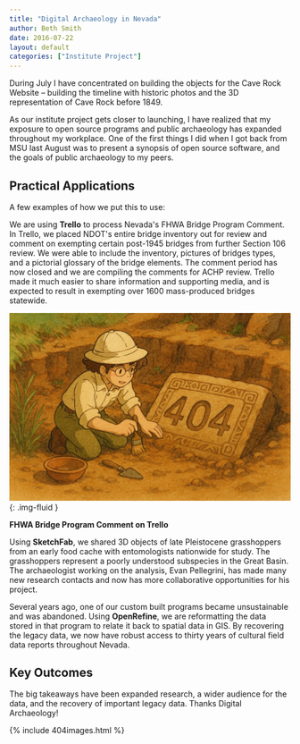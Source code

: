 ```yaml
---
title: "Digital Archaeology in Nevada"
author: Beth Smith
date: 2016-07-22
layout: default
categories: ["Institute Project"]
---
```


During July I have concentrated on building the objects for the Cave Rock Website – building the timeline with historic photos and the 3D representation of Cave Rock before 1849.

As our institute project gets closer to launching, I have realized that my exposure to open source programs and public archaeology has expanded throughout my workplace. One of the first things I did when I got back from MSU last August was to present a synopsis of open source software, and the goals of public archaeology to my peers.

## Practical Applications

A few examples of how we put this to use:

We are using **Trello** to process Nevada's FHWA Bridge Program Comment. In Trello, we placed NDOT's entire bridge inventory out for review and comment on exempting certain post-1945 bridges from further Section 106 review. We were able to include the inventory, pictures of bridges types, and a pictorial glossary of the bridge elements. The comment period has now closed and we are compiling the comments for ACHP review. Trello made it much easier to share information and supporting media, and is expected to result in exempting over 1600 mass-produced bridges statewide.

![FHWA Bridge Program Comment on Trello](/images/posts/404.png){: .img-fluid }

**FHWA Bridge Program Comment on Trello**

Using **SketchFab**, we shared 3D objects of late Pleistocene grasshoppers from an early food cache with entomologists nationwide for study. The grasshoppers represent a poorly understood subspecies in the Great Basin. The archaeologist working on the analysis, Evan Pellegrini, has made many new research contacts and now has more collaborative opportunities for his project.

Several years ago, one of our custom built programs became unsustainable and was abandoned. Using **OpenRefine**, we are reformatting the data stored in that program to relate it back to spatial data in GIS. By recovering the legacy data, we now have robust access to thirty years of cultural field data reports throughout Nevada.

## Key Outcomes

The big takeaways have been expanded research, a wider audience for the data, and the recovery of important legacy data. Thanks Digital Archaeology!

{% include 404images.html %}